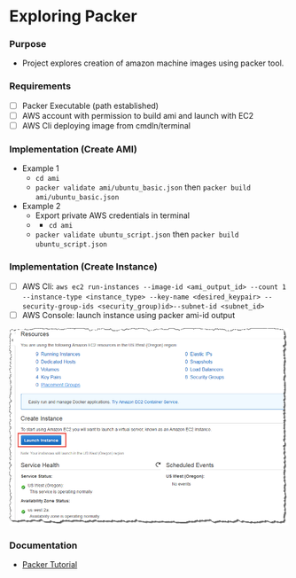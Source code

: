 # Exploring Packer

### Purpose
- Project explores creation of amazon machine images using packer tool.

### Requirements
- [ ] Packer Executable (path established)
- [ ] AWS account with permission to build ami and launch with EC2
- [ ] AWS Cli deploying image from cmdln/terminal

### Implementation (Create AMI)
+ Example 1
    - `cd ami`
    - `packer validate ami/ubuntu_basic.json` then `packer build ami/ubuntu_basic.json`
+ Example 2
    - Export private AWS credentials in terminal
    - - `cd ami`
    - `packer validate ubuntu_script.json` then `packer build ubuntu_script.json`

### Implementation (Create Instance)
- [ ] AWS Cli: `aws ec2 run-instances --image-id <ami_output_id> --count 1 --instance-type <instance_type> --key-name <desired_keypair> --security-group-ids <security_group)id>--subnet-id <subnet_id>`
- [ ] AWS Console: launch instance using packer ami-id output

![Console](img/ec2_launch_screen.jpeg)

### Documentation
- [Packer Tutorial](https://learn.hashicorp.com/tutorials/packer/getting-started-build-image)
